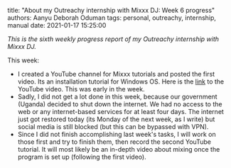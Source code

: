 title: "About my Outreachy internship with Mixxx DJ: Week 6 progress"
authors: Aanyu Deborah Oduman
tags: personal, outreachy, internship, manual
date: 2021-01-17 15:25:00

_This is the sixth weekly progress report of my Outreachy internship with Mixxx DJ._

This week:

- I created a YouTube channel for Mixxx tutorials and posted the first video. Its an installation tutorial for Windows OS. Here is the [link](https://www.youtube.com/watch?v=F0tTUb-JpzY) to the YouTube video. This was early in the week.
- Sadly, I did not get a lot done in this week, because our government (Uganda) decided to shut down the internet. We had no access to the web or any internet-based services for at least four days.
  The internet just got restored today (its Monday of the next week, as I write) but social media is still blocked (but this can be bypassed with VPN).
- Since I did not finish accomplishing last week's tasks, I will work on those first and try to finish them, then record the second YouTube tutorial. It will most likely be an in-depth video about mixing once the program is set up (following the first video).

